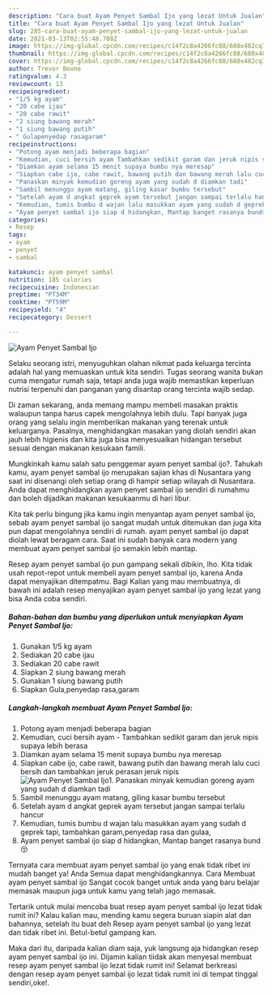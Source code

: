 ```yaml
---
description: "Cara buat Ayam Penyet Sambal Ijo yang lezat Untuk Jualan"
title: "Cara buat Ayam Penyet Sambal Ijo yang lezat Untuk Jualan"
slug: 285-cara-buat-ayam-penyet-sambal-ijo-yang-lezat-untuk-jualan
date: 2021-03-13T02:55:48.708Z
image: https://img-global.cpcdn.com/recipes/c14f2c8a4266fc88/680x482cq70/ayam-penyet-sambal-ijo-foto-resep-utama.jpg
thumbnail: https://img-global.cpcdn.com/recipes/c14f2c8a4266fc88/680x482cq70/ayam-penyet-sambal-ijo-foto-resep-utama.jpg
cover: https://img-global.cpcdn.com/recipes/c14f2c8a4266fc88/680x482cq70/ayam-penyet-sambal-ijo-foto-resep-utama.jpg
author: Trevor Boone
ratingvalue: 4.3
reviewcount: 13
recipeingredient:
- "1/5 kg ayam"
- "20 cabe ijau"
- "20 cabe rawit"
- "2 siung bawang merah"
- "1 siung bawang putih"
- " Gulapenyedap rasagaram"
recipeinstructions:
- "Potong ayam menjadi beberapa bagian"
- "Kemudian, cuci bersih ayam Tambahkan sedikit garam dan jeruk nipis supaya lebih berasa"
- "Diamkan ayam selama 15 menit supaya bumbu nya meresap"
- "Siapkan cabe ijo, cabe rawit, bawang putih dan bawang merah lalu cuci bersih dan tambahkan jeruk perasan jeruk nipis"
- "Panaskan minyak kemudian goreng ayam yang sudah d diamkan tadi"
- "Sambil menunggu ayam matang, giling kasar bumbu tersebut"
- "Setelah ayam d angkat geprek ayam tersebut jangan sampai terlalu hancur"
- "Kemudian, tumis bumbu d wajan lalu masukkan ayam yang sudah d geprek tapi, tambahkan garam,penyedap rasa dan gulaa,"
- "Ayam penyet sambal ijo siap d hidangkan, Mantap banget rasanya bund😚"
categories:
- Resep
tags:
- ayam
- penyet
- sambal

katakunci: ayam penyet sambal 
nutrition: 185 calories
recipecuisine: Indonesian
preptime: "PT34M"
cooktime: "PT59M"
recipeyield: "4"
recipecategory: Dessert

---
```



![Ayam Penyet Sambal Ijo](https://img-global.cpcdn.com/recipes/c14f2c8a4266fc88/680x482cq70/ayam-penyet-sambal-ijo-foto-resep-utama.jpg)

Selaku seorang istri, menyuguhkan olahan nikmat pada keluarga tercinta adalah hal yang memuaskan untuk kita sendiri. Tugas seorang  wanita bukan cuma mengatur rumah saja, tetapi anda juga wajib memastikan keperluan nutrisi terpenuhi dan panganan yang disantap orang tercinta wajib sedap.

Di zaman  sekarang, anda memang mampu membeli masakan praktis walaupun tanpa harus capek mengolahnya lebih dulu. Tapi banyak juga orang yang selalu ingin memberikan makanan yang terenak untuk keluarganya. Pasalnya, menghidangkan masakan yang diolah sendiri akan jauh lebih higienis dan kita juga bisa menyesuaikan hidangan tersebut sesuai dengan makanan kesukaan famili. 



Mungkinkah kamu salah satu penggemar ayam penyet sambal ijo?. Tahukah kamu, ayam penyet sambal ijo merupakan sajian khas di Nusantara yang saat ini disenangi oleh setiap orang di hampir setiap wilayah di Nusantara. Anda dapat menghidangkan ayam penyet sambal ijo sendiri di rumahmu dan boleh dijadikan makanan kesukaanmu di hari libur.

Kita tak perlu bingung jika kamu ingin menyantap ayam penyet sambal ijo, sebab ayam penyet sambal ijo sangat mudah untuk ditemukan dan juga kita pun dapat mengolahnya sendiri di rumah. ayam penyet sambal ijo dapat diolah lewat beragam cara. Saat ini sudah banyak cara modern yang membuat ayam penyet sambal ijo semakin lebih mantap.

Resep ayam penyet sambal ijo pun gampang sekali dibikin, lho. Kita tidak usah repot-repot untuk membeli ayam penyet sambal ijo, karena Anda dapat menyajikan ditempatmu. Bagi Kalian yang mau membuatnya, di bawah ini adalah resep menyajikan ayam penyet sambal ijo yang lezat yang bisa Anda coba sendiri.

<!--inarticleads1-->

##### Bahan-bahan dan bumbu yang diperlukan untuk menyiapkan Ayam Penyet Sambal Ijo:

1. Gunakan 1/5 kg ayam
1. Sediakan 20 cabe ijau
1. Sediakan 20 cabe rawit
1. Siapkan 2 siung bawang merah
1. Gunakan 1 siung bawang putih
1. Siapkan  Gula,penyedap rasa,garam




<!--inarticleads2-->

##### Langkah-langkah membuat Ayam Penyet Sambal Ijo:

1. Potong ayam menjadi beberapa bagian
1. Kemudian, cuci bersih ayam - Tambahkan sedikit garam dan jeruk nipis supaya lebih berasa
1. Diamkan ayam selama 15 menit supaya bumbu nya meresap
1. Siapkan cabe ijo, cabe rawit, bawang putih dan bawang merah lalu cuci bersih dan tambahkan jeruk perasan jeruk nipis
<img src="https://img-global.cpcdn.com/steps/b8638db22aa40f70/160x128cq70/ayam-penyet-sambal-ijo-langkah-memasak-4-foto.jpg" alt="Ayam Penyet Sambal Ijo">1. Panaskan minyak kemudian goreng ayam yang sudah d diamkan tadi
1. Sambil menunggu ayam matang, giling kasar bumbu tersebut
1. Setelah ayam d angkat geprek ayam tersebut jangan sampai terlalu hancur
1. Kemudian, tumis bumbu d wajan lalu masukkan ayam yang sudah d geprek tapi, tambahkan garam,penyedap rasa dan gulaa,
1. Ayam penyet sambal ijo siap d hidangkan, Mantap banget rasanya bund😚




Ternyata cara membuat ayam penyet sambal ijo yang enak tidak ribet ini mudah banget ya! Anda Semua dapat menghidangkannya. Cara Membuat ayam penyet sambal ijo Sangat cocok banget untuk anda yang baru belajar memasak maupun juga untuk kamu yang telah jago memasak.

Tertarik untuk mulai mencoba buat resep ayam penyet sambal ijo lezat tidak rumit ini? Kalau kalian mau, mending kamu segera buruan siapin alat dan bahannya, setelah itu buat deh Resep ayam penyet sambal ijo yang lezat dan tidak ribet ini. Betul-betul gampang kan. 

Maka dari itu, daripada kalian diam saja, yuk langsung aja hidangkan resep ayam penyet sambal ijo ini. Dijamin kalian tiidak akan menyesal membuat resep ayam penyet sambal ijo lezat tidak rumit ini! Selamat berkreasi dengan resep ayam penyet sambal ijo lezat tidak rumit ini di tempat tinggal sendiri,oke!.

